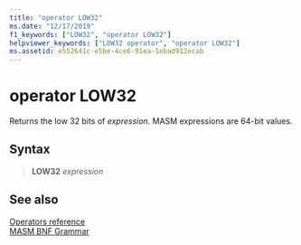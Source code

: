 ```yaml
---
title: "operator LOW32"
ms.date: "12/17/2019"
f1_keywords: ["LOW32", "operator LOW32"]
helpviewer_keywords: ["LOW32 operator", "operator LOW32"]
ms.assetid: e552641c-e5be-4ce6-91ea-1ebad912ecab
---
```

# operator LOW32

Returns the low 32 bits of *expression*. MASM expressions are 64-bit values.

## Syntax

> **LOW32** *expression*

## See also

[Operators reference](operators-reference.md)\
[MASM BNF Grammar](masm-bnf-grammar.md)
